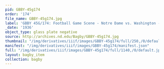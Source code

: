 ```yaml
---
pid: GBBY-45g174
order: '174'
file_name: GBBY-45g174.jpg
label: 'GBBY 45G/174: Football Game Scene - Notre Dame vs. Washington - 1936'
_date: '1936'
object_type: glass plate negative
source: http://archives.nd.edu/Bagby/GBBY-45g174.jpg
thumbnail: "/img/derivatives/iiif/images/GBBY-45g174/full/250,/0/default.jpg"
manifest: "/img/derivatives/iiif/images/GBBY-45g174/manifest.json"
full: "/img/derivatives/iiif/images/GBBY-45g174/full/1140,/0/default.jpg"
layout: bagby_item
collection: bagby
---
```

